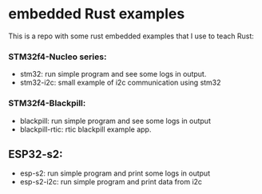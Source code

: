 # embedded Rust examples

This is a repo with some rust embedded examples that I use to teach Rust:

### STM32f4-Nucleo series:

- stm32: run simple program and see some logs in output.
- stm32-i2c: small example of i2c communication using stm32

### STM32f4-Blackpill:

- blackpill: run simple program and see some logs in output
- blackpill-rtic: rtic blackpill example app.

## ESP32-s2:

- esp-s2: run simple program and print some logs in output
- esp-s2-i2c: run simple program and print data from i2c


